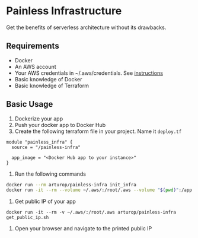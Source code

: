 # Painless Infrastructure

Get the benefits of serverless architecture without its drawbacks.

## Requirements

* Docker
* An AWS account
* Your AWS credentials in ~/.aws/credentials. See [instructions](https://docs.aws.amazon.com/cli/latest/userguide/cli-config-files.html)
* Basic knowledge of Docker
* Basic knowledge of Terraform

## Basic Usage

1. Dockerize your app
1. Push your docker app to Docker Hub
1. Create the following terraform file in your project. Name it `deploy.tf`

  ```
  module "painless_infra" {
    source = "/painless-infra"

    app_image = "<Docker Hub app to your instance>"
  }

  ```

1. Run the following commands

  ``` bash
  docker run --rm arturop/painless-infra init_infra
  docker run -it --rm --volume ~/.aws/:/root/.aws --volume "$(pwd)":/app arturop/painless-infra deploy
  ```

1. Get public IP of your app

  ```
  docker run -it --rm -v ~/.aws/:/root/.aws arturop/painless-infra get_public_ip.sh
  ```

1. Open your browser and navigate to the printed public IP
